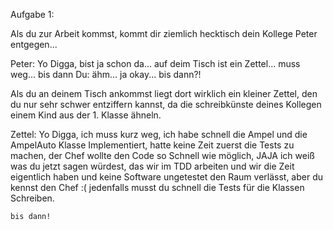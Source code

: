 Aufgabe 1:

Als du zur Arbeit kommst, kommt dir ziemlich hecktisch dein Kollege Peter entgegen...

Peter: Yo Digga, bist ja schon da... auf deim Tisch ist ein Zettel... muss weg... bis dann
Du: ähm... ja okay... bis dann?!

Als du an deinem Tisch ankommst liegt dort wirklich ein kleiner Zettel, den du nur sehr schwer
entziffern kannst, da die schreibkünste deines Kollegen einem Kind aus der 1. Klasse ähneln.

Zettel:
    Yo Digga, ich muss kurz weg, ich habe schnell die Ampel und die AmpelAuto Klasse Implementiert,
    hatte keine Zeit zuerst die Tests zu machen, der Chef wollte den Code so Schnell wie möglich,
    JAJA ich weiß was du jetzt sagen würdest, das wir im TDD arbeiten und wir die Zeit eigentlich haben
    und keine Software ungetestet den Raum verlässt, aber du kennst den Chef :(
    jedenfalls musst du schnell die Tests für die Klassen Schreiben.

    bis dann!